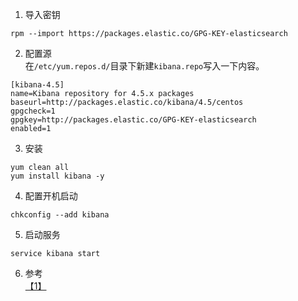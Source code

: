 1. 导入密钥
```
rpm --import https://packages.elastic.co/GPG-KEY-elasticsearch
```

2. 配置源  
在`/etc/yum.repos.d/`目录下新建`kibana.repo`写入一下内容。
```
[kibana-4.5]
name=Kibana repository for 4.5.x packages
baseurl=http://packages.elastic.co/kibana/4.5/centos
gpgcheck=1
gpgkey=http://packages.elastic.co/GPG-KEY-elasticsearch
enabled=1
```

3. 安装  
```
yum clean all
yum install kibana -y
```

4. 配置开机启动  
```
chkconfig --add kibana
```

5. 启动服务
```
service kibana start
```

6. 参考  
[【1】](https://www.elastic.co/guide/en/kibana/4.5/setup.html#setup-repositories)

